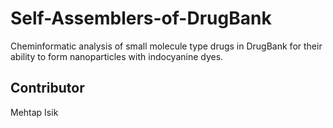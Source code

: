 # Self-Assemblers-of-DrugBank
Cheminformatic analysis of small molecule type drugs in DrugBank for their ability to form nanoparticles with indocyanine dyes. 

## Contributor
Mehtap Isik

